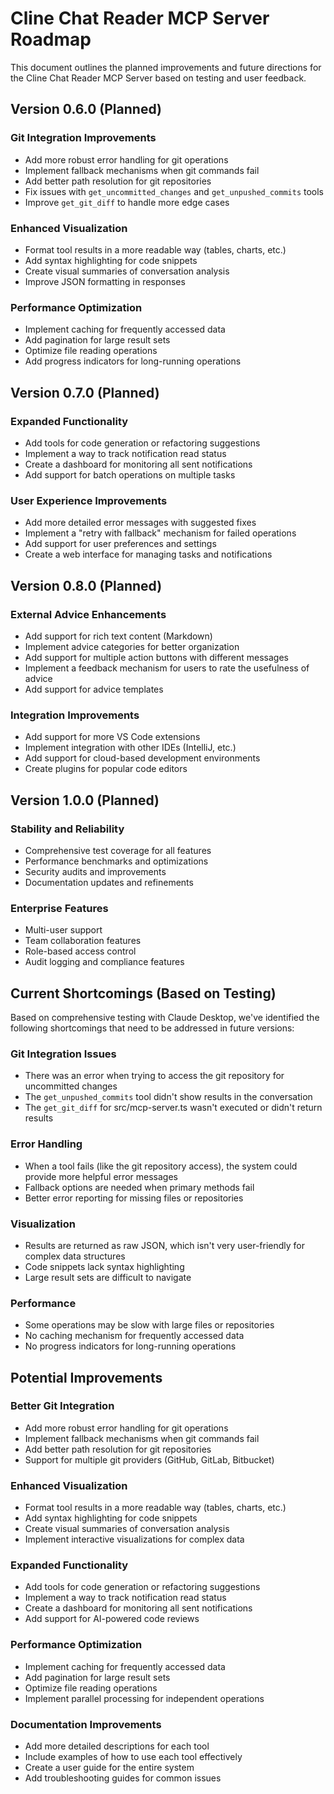# Cline Chat Reader MCP Server Roadmap

This document outlines the planned improvements and future directions for the Cline Chat Reader MCP Server based on testing and user feedback.

## Version 0.6.0 (Planned)

### Git Integration Improvements
- Add more robust error handling for git operations
- Implement fallback mechanisms when git commands fail
- Add better path resolution for git repositories
- Fix issues with `get_uncommitted_changes` and `get_unpushed_commits` tools
- Improve `get_git_diff` to handle more edge cases

### Enhanced Visualization
- Format tool results in a more readable way (tables, charts, etc.)
- Add syntax highlighting for code snippets
- Create visual summaries of conversation analysis
- Improve JSON formatting in responses

### Performance Optimization
- Implement caching for frequently accessed data
- Add pagination for large result sets
- Optimize file reading operations
- Add progress indicators for long-running operations

## Version 0.7.0 (Planned)

### Expanded Functionality
- Add tools for code generation or refactoring suggestions
- Implement a way to track notification read status
- Create a dashboard for monitoring all sent notifications
- Add support for batch operations on multiple tasks

### User Experience Improvements
- Add more detailed error messages with suggested fixes
- Implement a "retry with fallback" mechanism for failed operations
- Add support for user preferences and settings
- Create a web interface for managing tasks and notifications

## Version 0.8.0 (Planned)

### External Advice Enhancements
- Add support for rich text content (Markdown)
- Implement advice categories for better organization
- Add support for multiple action buttons with different messages
- Implement a feedback mechanism for users to rate the usefulness of advice
- Add support for advice templates

### Integration Improvements
- Add support for more VS Code extensions
- Implement integration with other IDEs (IntelliJ, etc.)
- Add support for cloud-based development environments
- Create plugins for popular code editors

## Version 1.0.0 (Planned)

### Stability and Reliability
- Comprehensive test coverage for all features
- Performance benchmarks and optimizations
- Security audits and improvements
- Documentation updates and refinements

### Enterprise Features
- Multi-user support
- Team collaboration features
- Role-based access control
- Audit logging and compliance features

## Current Shortcomings (Based on Testing)

Based on comprehensive testing with Claude Desktop, we've identified the following shortcomings that need to be addressed in future versions:

### Git Integration Issues
- There was an error when trying to access the git repository for uncommitted changes
- The `get_unpushed_commits` tool didn't show results in the conversation
- The `get_git_diff` for src/mcp-server.ts wasn't executed or didn't return results

### Error Handling
- When a tool fails (like the git repository access), the system could provide more helpful error messages
- Fallback options are needed when primary methods fail
- Better error reporting for missing files or repositories

### Visualization
- Results are returned as raw JSON, which isn't very user-friendly for complex data structures
- Code snippets lack syntax highlighting
- Large result sets are difficult to navigate

### Performance
- Some operations may be slow with large files or repositories
- No caching mechanism for frequently accessed data
- No progress indicators for long-running operations

## Potential Improvements

### Better Git Integration
- Add more robust error handling for git operations
- Implement fallback mechanisms when git commands fail
- Add better path resolution for git repositories
- Support for multiple git providers (GitHub, GitLab, Bitbucket)

### Enhanced Visualization
- Format tool results in a more readable way (tables, charts, etc.)
- Add syntax highlighting for code snippets
- Create visual summaries of conversation analysis
- Implement interactive visualizations for complex data

### Expanded Functionality
- Add tools for code generation or refactoring suggestions
- Implement a way to track notification read status
- Create a dashboard for monitoring all sent notifications
- Add support for AI-powered code reviews

### Performance Optimization
- Implement caching for frequently accessed data
- Add pagination for large result sets
- Optimize file reading operations
- Implement parallel processing for independent operations

### Documentation Improvements
- Add more detailed descriptions for each tool
- Include examples of how to use each tool effectively
- Create a user guide for the entire system
- Add troubleshooting guides for common issues
